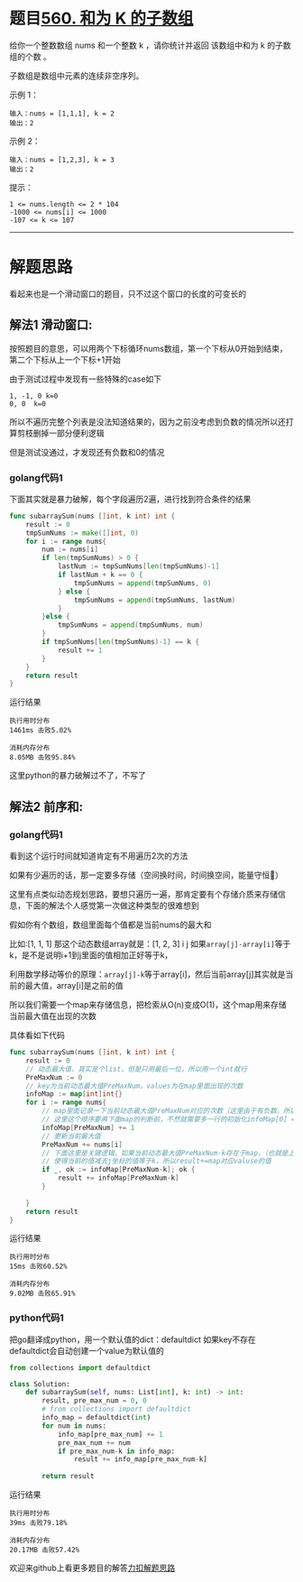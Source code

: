 # 题目[560. 和为 K 的子数组](https://leetcode.cn/problems/subarray-sum-equals-k/description/?envType=study-plan-v2&envId=top-100-liked)

给你一个整数数组 nums 和一个整数 k ，请你统计并返回 该数组中和为 k 的子数组的个数 。

子数组是数组中元素的连续非空序列。

 

示例 1：

    输入：nums = [1,1,1], k = 2
    输出：2

示例 2：

    输入：nums = [1,2,3], k = 3
    输出：2
 

提示：

    1 <= nums.length <= 2 * 104
    -1000 <= nums[i] <= 1000
    -107 <= k <= 107

*****

# 解题思路

看起来也是一个滑动窗口的题目，只不过这个窗口的长度的可变长的

## 解法1 滑动窗口:

按照题目的意思，可以用两个下标循环nums数组，第一个下标从0开始到结束，第二个下标从上一个下标+1开始

由于测试过程中发现有一些特殊的case如下
```
1, -1, 0 k=0
0, 0  k=0
```
所以不遍历完整个列表是没法知道结果的，因为之前没考虑到负数的情况所以还打算剪枝删掉一部分便利逻辑

但是测试没通过，才发现还有负数和0的情况

### golang代码1

下面其实就是暴力破解，每个字段遍历2遍，进行找到符合条件的结果

```go
func subarraySum(nums []int, k int) int {
    result := 0
    tmpSumNums := make([]int, 0)
    for i := range nums{
        num := nums[i]
        if len(tmpSumNums) > 0 {
            lastNum := tmpSumNums[len(tmpSumNums)-1]
            if lastNum + k == 0 {
                tmpSumNums = append(tmpSumNums, 0)    
            } else {
                tmpSumNums = append(tmpSumNums, lastNum)
            }
        }else {
            tmpSumNums = append(tmpSumNums, num)
        }
        if tmpSumNums[len(tmpSumNums)-1] == k {
            result += 1
        }
    }
    return result
}

```

运行结果
```
执行用时分布
1461ms 击败5.02%

消耗内存分布
8.05MB 击败95.84%
```

这里python的暴力破解过不了，不写了

## 解法2 前序和:

### golang代码1

看到这个运行时间就知道肯定有不用遍历2次的方法

如果有少遍历的话，那一定要多存储（空间换时间，时间换空间，能量守恒🤪）

这里有点类似动态规划思路，要想只遍历一遍，那肯定要有个存储介质来存储信息，下面的解法个人感觉第一次做这种类型的很难想到

假如你有个数组，数组里面每个值都是当前nums的最大和

比如:[1, 1, 1]
那这个动态数组array就是：[1, 2, 3]
                       i     j
如果`array[j]-array[i]`等于k，是不是说明i+1到j里面的值相加正好等于k，

利用数学移动等价的原理：`array[j]-k`等于array[i]，然后当前array[j]其实就是当前的最大值，array[i]是之前的值

所以我们需要一个map来存储信息，把检索从O(n)变成O(1)，这个map用来存储当前最大值在出现的次数

具体看如下代码

```go
func subarraySum(nums []int, k int) int {
    result := 0
	// 动态最大值，其实是个list，但是只用最后一位，所以用一个int就行
    PreMaxNum := 0
	// key为当前动态最大值PreMaxNum，values为在map里面出现的次数
	infoMap := map[int]int{}
    for i := range nums{
		// map里面记录一下当前动态最大值PreMaxNum对应的次数（这里由于有负数，所以最大值可能是0 到某个值 再到 0，所以用+=1）
		// 这里这个顺序要再下面map的判断前，不然就需要多一行的初始化infoMap[0] = 1
		infoMap[PreMaxNum] += 1
		// 更新当前最大值
		PreMaxNum += nums[i]
		// 下面这里是关键逻辑，如果当前动态最大值PreMaxNum-k存在于map，（也就是上面的array[j]-k）说明之前至少存在过一个下标j
		// 使得当前的值减去j坐标的值等于k，所以result+=map对应valuse的值
		if _, ok := infoMap[PreMaxNum-k]; ok {
			result += infoMap[PreMaxNum-k]
		}
		
    }
    return result
}
```

运行结果
```
执行用时分布
15ms 击败60.52%

消耗内存分布
9.02MB 击败65.91%
```

### python代码1

把go翻译成python，用一个默认值的dict：defaultdict
如果key不存在defaultdict会自动创建一个value为默认值的

```python
from collections import defaultdict

class Solution:
    def subarraySum(self, nums: List[int], k: int) -> int:
        result, pre_max_num = 0, 0
        # from collections import defaultdict
        info_map = defaultdict(int)
        for num in nums:
            info_map[pre_max_num] += 1
            pre_max_num += num
            if pre_max_num-k in info_map:
                result += info_map[pre_max_num-k]
                
        return result

```

运行结果
```
执行用时分布
39ms 击败79.18%

消耗内存分布
20.17MB 击败57.42%
```


欢迎来github上看更多题目的解答[力扣解题思路](https://github.com/WRAllen/LeetCode)
